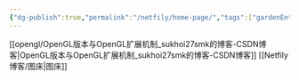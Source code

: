 ```yaml
---
{"dg-publish":true,"permalink":"/netfily/home-page/","tags":["gardenEntry"]}
---
```



[[opengl/OpenGL版本与OpenGL扩展机制_sukhoi27smk的博客-CSDN博客\|OpenGL版本与OpenGL扩展机制_sukhoi27smk的博客-CSDN博客]]
[[Netfily博客/图床\|图床]]